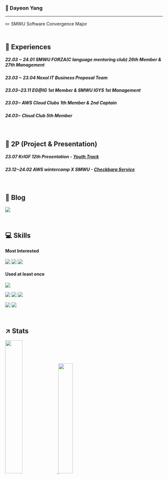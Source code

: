 
### 🐑 Dayeon Yang 
---
✏️ SMWU Software Convergence Major 
<br></br>

## 🔎 Experiences

##### 22.03 ~ 24.01 SMWU FORZA(C language mentoring club) 26th Member & 27th Management
##### 23.03 ~ 23.04 Nexol IT Business Proposal Team
##### 23.03~23.11 EG@IG 1st Member & SMWU IGYS 1st Management
##### 23.03~ AWS Cloud Clubs 1th Member & 2nd Captain
##### 24.03~ Cloud Club 5th Member
<br>

## 📁 2P (Project & Presentation)
##### 23.07 KrIGF 12th Presentation - [Youth Track](https://youtu.be/7nbV1Z2VXJo?si=72wupK59_jRKCKN7)
##### 23.12~24.02 AWS wintercamp X SMWU - [Checkbara Service](https://github.com/COFFEE-BARA)
<br>

## 📄 Blog
<a href="https://ydy1201.tistory.com/" target="_blank"><img src="https://img.shields.io/badge/tistory-000000?style=flat-square&logo=Tistory&logoColor=white"/></a>

<br>

## 💻 Skills
#### Most Interested
<img src="https://img.shields.io/badge/ aws-232F3E?style=flat-square&logo=amazonaws&logoColor=white"/></a>
<img src="https://img.shields.io/badge/Docker-2496ED?style=flat-square&logo=Docker&logoColor=white"/></a>
<img src="https://img.shields.io/badge/Elastic-005571?style=flat-square&logo=Elastic&logoColor=white"/></a>

#### Used at least once
<img src="https://img.shields.io/badge/Kubernetes-326CE5?style=flat-square&logo=kubernetes&logoColor=white"/></a>

<img src="https://img.shields.io/badge/Java-007396?style=flat-square&logo=Java&logoColor=white"/></a>
<img src="https://img.shields.io/badge/JS-F7DF1E?style=flat-square&logo=javascript&logoColor=black"/></a>
<img src="https://img.shields.io/badge/C-A8B9CC?style=flat-square&logo=C&logoColor=white"/></a>

<img src="https://img.shields.io/badge/Django-092E20?style=flat-square&logo=Django&logoColor=white"/></a>
<img src="https://img.shields.io/badge/React-61DAFB?style=flat-square&logo=React&logoColor=black"/></a>

<br>

## ↗️ Stats
<a href="s">
  <img src="https://github-readme-stats.vercel.app/api/top-langs/?username=dayeon1201&exclude_repo=dkssud8150.github.io&layout=compact&theme=tokyonight" width="33%" />
</a>
<a href="s">
  <img src="https://github-readme-stats.vercel.app/api?username=dayeon1201&theme=tokyonight&show_icons=true" width="30%" />
</a>
<br></br>

